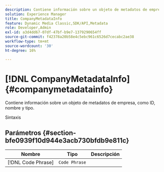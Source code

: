 ```yaml
---
description: Contiene información sobre un objeto de metadatos de empresa, como ID, nombre y tipo.
solution: Experience Manager
title: CompanyMetadataInfo
feature: Dynamic Media Classic,SDK/API,Metadata
role: Developer,Admin
exl-id: a3d4dd67-07df-47bf-b9e7-1379290654ff
source-git-commit: f42378a20b58e4c5ebc961c6526d7cecabc2ae38
workflow-type: tm+mt
source-wordcount: '30'
ht-degree: 16%

---
```


# [!DNL CompanyMetadataInfo]{#companymetadatainfo}

Contiene información sobre un objeto de metadatos de empresa, como ID, nombre y tipo.

Sintaxis

## Parámetros {#section-bfe0939f10d944e3acb730bfdb9e811c}

| Nombre | Tipo | Descripción |
|---|---|---|
| [!DNL Code Phrase] | `Code Phrase` |  |

